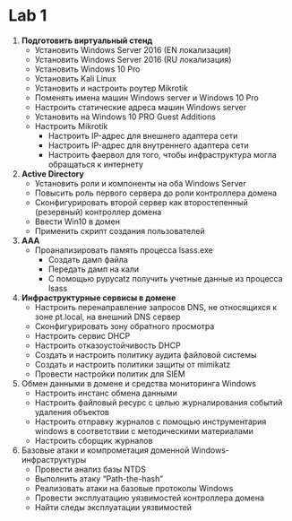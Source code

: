 # Lab 1

1. **Подготовить виртуальный стенд**
	- Установить Windows Server 2016 (EN локализация)
	- Установить Windows Server 2016 (RU локализация)
	- Установить Windows 10 Pro
	- Установить Kali Linux
	- Установить и настроить роутер Mikrotik
	- Поменять имена машин Windows server и Windows 10 Pro
	- Настроить статические адреса машин Windows server
	- Установить на Windows 10 PRO Guest Additions
	- Настроить Mikrotik
		- Настроить IP-адрес для внешнего адаптера сети
		- Настроить IP-адрес для внутреннего адаптера сети
		- Настроить фаервол для того, чтобы инфраструктура могла обращаться к интернету
2. **Active Directory**
	- Установить роли и компоненты на оба Windows Server
	- Повысить роль первого сервера до роли контроллера домена
	- Сконфигурировать второй сервер как второстепенный (резервный) контроллер домена
	- Ввести Win10 в домен
	- Применить скрипт создания пользователей
3. **ААА**
	- Проанализировать память процесса lsass.exe
		- Создать дамп файла
		- Передать дамп на кали
		- С помощью pypycatz получить учетные данные из процесса lsass
4. **Инфраструктурные сервисы в домене**
	- Настроить перенаправление запросов DNS, не относящихся к зоне pt.local, на внешний DNS сервер
	- Сконфигурировать зону обратного просмотра
	- Настроить сервис DHCP
	- Настроить отказоустойчивость DHCP
	- Создать и настроить политику аудита файловой системы
	- Создать и настроить политики защиты от mimikatz
	- Провести настройки политик для SIEM
5. Обмен данными в домене и средства мониторинга Windows
	- Настроить инстанс обмена данными
	- Настроить файловый ресурс с целью журналирования событий удаления объектов
	- Настроить отправку журналов с помощью инструментария windows в соответствии с методическими материалами
	- Настроить сборщик журналов
6. Базовые атаки и компрометация доменной Windows-инфраструктуры
	- Провести анализ базы NTDS
	- Выполнить атаку “Path-the-hash”
	- Реализовать атаки на базовые протоколы Windows
	- Провести эксплуатацию уязвимостей контроллера домена
	- Найти следы эксплуатации уязвимостей